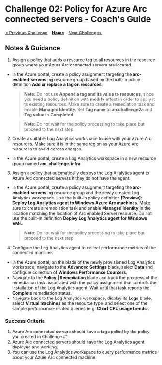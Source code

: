 # Challenge 02: Policy for Azure Arc connected servers - Coach's Guide

[< Previous Challenge](./Solution-01.md) - **[Home](../readme.md)** - [Next Challenge>](./Solution-03.md)

## Notes & Guidance

1. Assign a policy that adds a resource tag to all resources in the resource group where your Azure Arc connected servers are located.

- In the Azure portal, create a policy assignment targeting the **arc-enabled-servers-rg** resource group based on the built-in policy definition **Add or replace a tag on resources**.

   >**Note**: Do not use **Append a tag and its value to resources**, since you need a policy definition with **modify** effect in order to apply it to existing resources. Make sure to create a remediation task and enable **Managed Identity**. Set **Tag name** to **arcchallenge2a** and **Tag value** to **Completed**.

   >**Note**: Do not wait for the policy processing to take place but proceed to the next step.

2. Create a suitable Log Analytics workspace to use with your Azure Arc resources. Make sure it is in the same region as your Azure Arc resources to avoid egress charges.

- In the Azure portal, create a Log Analytics workspace in a new resource group named **arc-challenge-infra**.

3. Assign a policy that automatically deploys the Log Analytics agent to Azure Arc connected servers if they do not have the agent.

- In the Azure portal, create a policy assignment targeting the **arc-enabled-servers-rg** resource group and the newly created Log Analytics workspace. Use the built-in policy definition **[Preview]: Deploy Log Analytics agent to Windows Azure Arc machines**. Make sure to create a remediation task and enable **Managed Identity** in the location matching the location of Arc enabled Server resource. Do not use the built-in definition **Deploy Log Analytics agent for Windows VMs**.

   >**Note**: Do not wait for the policy processing to take place but proceed to the next step.

4. Configure the Log Analytics agent to collect performance metrics of the connected machine.

- In the Azure portal, on the blade of the newly provisioned Log Analytics workspace, navigate to the **Advanced Settings** blade, select **Data** and configure collection of **Windows Performance Counters**.
- Navigate to the **Policy | Remediation** blade and track the progress of the remediation task associated with the policy assignment that controls the installation of the Log Analytics agent. Wait until that task reports the **Complete** remediation status.
- Navigate back to the Log Analytics workspace, display its **Logs** blade, select **Virtual machines** as the resource type, and select one of the sample performance-related queries (e.g. **Chart CPU usage trends**).

### Success Criteria

1. Azure Arc connected servers should have a tag applied by the policy you created in Challenge #1.
2. Azure Arc connected servers should have the Log Analytics agent deployed and working.
3. You can use the Log Analytics workspace to query performance metrics about your Azure Arc connected machine.
